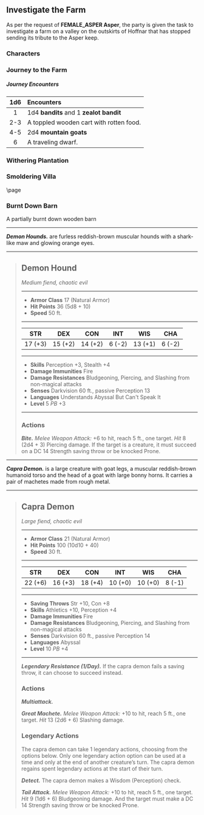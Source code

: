 ## Investigate the Farm
As per the request of **FEMALE_ASPER Asper**, the party is given the task to investigate a farm on a valley on the outskirts of Hoffnar that has stopped sending its tribute to the Asper keep.

### Characters

### Journey to the Farm

##### Journey Encounters
| 1d6 | Encounters                              |
|:---:|:----------------------------------------|
|  1  | 1d4 **bandits** and 1 **zealot bandit** |
| 2-3 | A toppled wooden cart with rotten food. |
| 4-5 | 2d4 **mountain goats**                  |
|  6  | A traveling dwarf.                      |


### Withering Plantation




### Smoldering Villa

\page

### Burnt Down Barn
A partially burnt down wooden barn 

___
***Demon Hounds.*** are furless reddish-brown muscular hounds with a shark-like maw and glowing orange eyes.

___
> ## Demon Hound
>*Medium fiend, chaotic evil*
> ___
> - **Armor Class** 17 (Natural Armor)
> - **Hit Points** 36 (5d8 + 10)
> - **Speed** 50 ft.
>___
>|   STR   |   DEX   |   CON   |   INT   |   WIS   |   CHA   |
>|:-------:|:-------:|:-------:|:-------:|:-------:|:-------:|
>| 17 (+3) | 15 (+2) | 14 (+2) |  6 (-2) | 13 (+1) |  6 (-2) |
>___
> - **Skills** Perception +3, Stealth +4
> - **Damage Immunities** Fire
> - **Damage Resistances** Bludgeoning, Piercing, and Slashing from non-magical attacks
> - **Senses** Darkvision 60 ft., passive Perception 13
> - **Languages** Understands Abyssal But Can't Speak It
> - **Level** 5 *PB* +3
> ___
>
> ### Actions
> ***Bite.*** *Melee Weapon Attack:* +6 to hit, reach 5 ft., one target. *Hit* 8 (2d4 + 3) Piercing damage. If the target is a creature, it must succeed on a DC 14 Strength saving throw or be knocked Prone.
>

___
***Capra Demon.*** is a large creature with goat legs, a muscular reddish-brown humanoid torso and the head of a goat with large bonny horns. It carries a pair of machetes made from rough metal.

___
> ## Capra Demon
>*Large fiend, chaotic evil*
> ___
> - **Armor Class** 21 (Natural Armor)
> - **Hit Points** 100 (10d10 + 40)
> - **Speed** 30 ft.
>___
>|   STR   |   DEX   |   CON   |   INT   |   WIS   |   CHA   |
>|:-------:|:-------:|:-------:|:-------:|:-------:|:-------:|
>| 22 (+6) | 16 (+3) | 18 (+4) | 10 (+0) | 10 (+0) |  8 (-1) |
>___
> - **Saving Throws** Str +10, Con +8
> - **Skills** Athletics +10, Perception +4
> - **Damage Immunities** Fire
> - **Damage Resistances** Bludgeoning, Piercing, and Slashing from non-magical attacks
> - **Senses** Darkvision 60 ft., passive Perception 14
> - **Languages** Abyssal
> - **Level** 10 *PB* +4
> ___
> ***Legendary Resistance (1/Day).***
> If the capra demon fails a saving throw, it can choose to succeed instead.
>
>
> ### Actions
> ***Multiattack.***
>
> ***Great Machete.*** *Melee Weapon Attack:* +10 to hit, reach 5 ft., one target. *Hit* 13 (2d6 + 6) Slashing damage. 
>
> ### Legendary Actions
> The capra demon can take 1 legendary actions, choosing from the options below. Only one legendary action option can be used at a time and only at the end of another creature’s turn. The capra demon regains spent legendary actions at the start of their turn.
>
> ***Detect.*** The capra demon makes a Wisdom (Perception) check.
>
> ***Tail Attack.*** *Melee Weapon Attack:* +10 to hit, reach 5 ft., one target. *Hit* 9 (1d6 + 6) Bludgeoning damage. And the target must make a DC 14 Strength saving throw or be knocked Prone.
>



